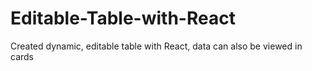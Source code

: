# Editable-Table-with-React
Created dynamic, editable table with React, data can also be viewed in cards  
